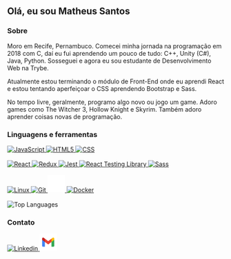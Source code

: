 ## Olá, eu sou Matheus Santos

### Sobre

Moro em Recife, Pernambuco. Comecei minha jornada na programação em 2018 com C, daí eu fui aprendendo um pouco de tudo: C++, Unity (C#), Java, Python. Sosseguei e agora eu sou estudante de Desenvolvimento Web na Trybe.

Atualmente estou terminando o módulo de Front-End onde eu aprendi React e estou tentando aperfeiçoar o CSS aprendendo Bootstrap e Sass.

No tempo livre, geralmente, programo algo novo ou jogo um game. Adoro games como The Witcher 3, Hollow Knight e Skyrim. Também adoro aprender coisas novas de programação.

### Linguagens e ferramentas

<div align="left">
  <a href="https://developer.mozilla.org/pt-BR/docs/Web/JavaScript">
    <img alt="JavaScript" src="https://cdn.jsdelivr.net/gh/devicons/devicon/icons/javascript/javascript-plain.svg" width="40" heigth="40"/>
  </a>
  <a href="https://developer.mozilla.org/pt-BR/docs/Web/HTML">
    <img alt="HTML5" src="https://cdn.jsdelivr.net/gh/devicons/devicon/icons/html5/html5-plain-wordmark.svg" width="40" heigth="40" />
  </a>
  <a href="https://developer.mozilla.org/pt-BR/docs/Web/CSS">
    <img alt="CSS" src="https://cdn.jsdelivr.net/gh/devicons/devicon/icons/css3/css3-plain-wordmark.svg" width="40" heigth="40" />
  </a>
</div>
<br />
<div align="left">
  <a href="https://reactjs.org/">
    <img alt="React" src="https://cdn.jsdelivr.net/gh/devicons/devicon/icons/react/react-original.svg" width="40" heigth="40"/>
  </a>
  <a href="https://redux.js.org/">
    <img alt="Redux" src="https://cdn.jsdelivr.net/gh/devicons/devicon/icons/redux/redux-original.svg" width="40" heigth="40" />
  </a>
  <a href="https://jestjs.io/pt-BR/">
    <img alt="Jest" src="https://cdn.jsdelivr.net/gh/devicons/devicon/icons/jest/jest-plain.svg" width="40" heigth="40" />
  </a>
  <a href="https://testing-library.com/">
    <img alt="React Testing Library" src="https://testing-library.com/img/octopus-128x128.png" width="40" heigth="40" />
  </a>
  <a href="https://sass-lang.com/">
    <img alt="Sass" src="https://cdn.jsdelivr.net/gh/devicons/devicon/icons/sass/sass-original.svg" width="40" heigth="40" />
  </a>
</div>
<br />
<div align="left">
  <a href="https://www.linux.org/">
    <img alt="Linux" src="https://cdn.jsdelivr.net/gh/devicons/devicon/icons/linux/linux-original.svg" width="40" heigth="40"/>
  </a>
  <a href="https://git-scm.com/">
    <img alt="Git" src="https://cdn.jsdelivr.net/gh/devicons/devicon/icons/git/git-original.svg" width="40" heigth="40" />
  </a>
  <a href="https://github.com/matheusg18">
    <img alt="Github" src="/resources/GitHub-Mark-Light-32px.png" width="40" heigth="40"/>
  </a>
  <a href="https://www.docker.com/">
    <img alt="Docker" src="https://cdn.jsdelivr.net/gh/devicons/devicon/icons/docker/docker-original.svg" width="40" heigth="40"/>
  </a>
</div>
<br />

<img alt="Top Languages" src="https://github-readme-stats.vercel.app/api/top-langs/?username=matheusg18&locale=pt-br&theme=github_dark&layout=compact" />

### Contato

<a href="https://www.linkedin.com/in/matheusg18/">
  <img alt="Linkedin" src="https://cdn.jsdelivr.net/gh/devicons/devicon/icons/linkedin/linkedin-original.svg" width="40" heigth="40" />
<a>
<a href="mailto:matheusgabriel.18@gmail.com">
  <img alt="GMail" src="https://raw.githubusercontent.com/edent/SuperTinyIcons/master/images/svg/gmail.svg" width="40" heigth="40"/>
</a>
